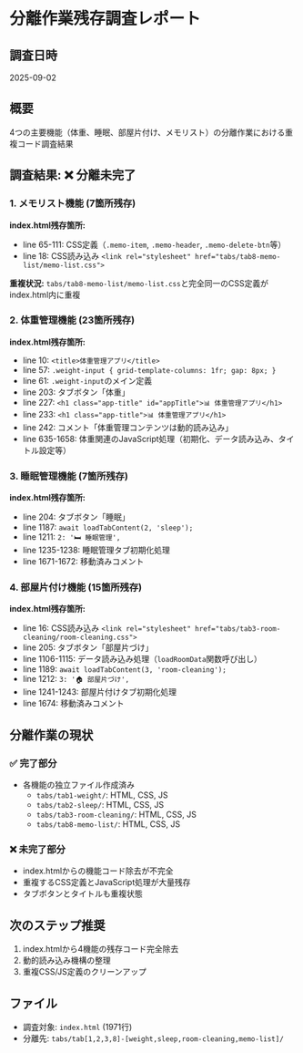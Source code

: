 # 分離作業残存調査レポート

## 調査日時
2025-09-02

## 概要
4つの主要機能（体重、睡眠、部屋片付け、メモリスト）の分離作業における重複コード調査結果

## 調査結果: ❌ 分離未完了

### 1. メモリスト機能 (7箇所残存)
**index.html残存箇所:**
- line 65-111: CSS定義（`.memo-item`, `.memo-header`, `.memo-delete-btn`等）
- line 18: CSS読み込み `<link rel="stylesheet" href="tabs/tab8-memo-list/memo-list.css">`

**重複状況:** `tabs/tab8-memo-list/memo-list.css`と完全同一のCSS定義がindex.html内に重複

### 2. 体重管理機能 (23箇所残存) 
**index.html残存箇所:**
- line 10: `<title>体重管理アプリ</title>`
- line 57: `.weight-input { grid-template-columns: 1fr; gap: 8px; }`
- line 61: `.weight-input`のメイン定義
- line 203: タブボタン「体重」
- line 227: `<h1 class="app-title" id="appTitle">📊 体重管理アプリ</h1>`
- line 233: `<h1 class="app-title">📊 体重管理アプリ</h1>`
- line 242: コメント「体重管理コンテンツは動的読み込み」
- line 635-1658: 体重関連のJavaScript処理（初期化、データ読み込み、タイトル設定等）

### 3. 睡眠管理機能 (7箇所残存)
**index.html残存箇所:**
- line 204: タブボタン「睡眠」
- line 1187: `await loadTabContent(2, 'sleep');`
- line 1211: `2: '🛏️ 睡眠管理',`
- line 1235-1238: 睡眠管理タブ初期化処理
- line 1671-1672: 移動済みコメント

### 4. 部屋片付け機能 (15箇所残存)
**index.html残存箇所:**
- line 16: CSS読み込み `<link rel="stylesheet" href="tabs/tab3-room-cleaning/room-cleaning.css">`
- line 205: タブボタン「部屋片づけ」
- line 1106-1115: データ読み込み処理（`loadRoomData`関数呼び出し）
- line 1189: `await loadTabContent(3, 'room-cleaning');`
- line 1212: `3: '🏠 部屋片づけ',`
- line 1241-1243: 部屋片付けタブ初期化処理
- line 1674: 移動済みコメント

## 分離作業の現状

### ✅ 完了部分
- 各機能の独立ファイル作成済み
  - `tabs/tab1-weight/`: HTML, CSS, JS
  - `tabs/tab2-sleep/`: HTML, CSS, JS  
  - `tabs/tab3-room-cleaning/`: HTML, CSS, JS
  - `tabs/tab8-memo-list/`: HTML, CSS, JS

### ❌ 未完了部分
- index.htmlからの機能コード除去が不完全
- 重複するCSS定義とJavaScript処理が大量残存
- タブボタンとタイトルも重複状態

## 次のステップ推奨
1. index.htmlから4機能の残存コード完全除去
2. 動的読み込み機構の整理
3. 重複CSS/JS定義のクリーンアップ

## ファイル
- 調査対象: `index.html` (1971行)
- 分離先: `tabs/tab[1,2,3,8]-[weight,sleep,room-cleaning,memo-list]/`